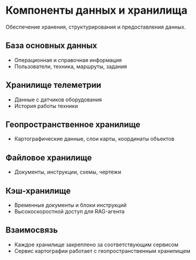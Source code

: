 # Компоненты данных и хранилища

Обеспечение хранения, структурирования и предоставления данных.

## База основных данных
- Операционная и справочная информация
- Пользователи, техника, маршруты, задания

## Хранилище телеметрии
- Данные с датчиков оборудования
- История работы техники

## Геопространственное хранилище
- Картографические данные, слои карты, координаты объектов

## Файловое хранилище
- Документы, инструкции, схемы, чертежи

## Кэш-хранилище
- Временные документы и блоки инструкций
- Высокоскоростной доступ для RAG-агента

## Взаимосвязь
- Каждое хранилище закреплено за соответствующим сервисом
- Сервис картографии работает с геопространственным хранилищем

